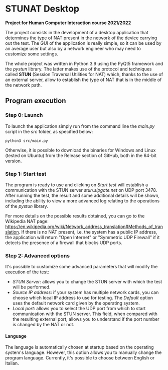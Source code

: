 # STUNAT Desktop

**Project for Human Computer Interaction course 2021/2022**

The project consists in the development of a desktop application that determines the type of NAT present in the network of the device carrying out the test.
The GUI of the application is really simple, so it can be used by an average user but also by a network engineer who may need to customize some settings.

The whole project was written in Python 3.9 using the PyQt5 framework and the _pystun_ library.
The latter makes use of the protocol and techniques called **STUN** (Session Traversal Utilities for NAT) which, thanks to the use of an external server, allow to establish the type of NAT that is in the middle of the network path.

## Program execution

### Step 0: Launch

To launch the application simply run from the command line the *main.py* script in the *src* folder, as specified below:

```console
python3 src/main.py
```

Otherwise, it is possible to download the binaries for Windows and Linux (tested on Ubuntu) from the Release section of GitHub, both in the 64-bit version.

### Step 1: Start test

The program is ready to use and clicking on _Start test_ will establish a communication with the STUN server _stun.sipgate.net_ on UDP port 3478.
After running the test, the result and some additional details will be shown, including the ability to view a more advanced log relating to the operations of the _pystun_ library.

For more details on the possible results obtained, you can go to the Wikipedia NAT page: https://en.wikipedia.org/wiki/Network_address_translation#Methods_of_translation.
If there is no NAT present, i.e. the system has a public IP address, the application will return "Open Internet" or "Symmetric UDP Firewall" if it detects the presence of a firewall that blocks UDP ports.

### Step 2: Advanced options

It's possible to customize some advanced parameters that will modify the execution of the test:
* _STUN Server_: allows you to change the STUN server with which the test will be performed.
* _Source IP address_: if your system has multiple network cards, you can choose which local IP address to use for testing. The _Default_ option uses the default network card given by the operating system.
* _Local port_: allows you to select the UDP port from which to start communication with the STUN server. This field, when compared with the resulting external port, allows you to understand if the port number is changed by the NAT or not.

#### Language

The language is automatically chosen at startup based on the operating system's language. However, this option allows you to manually change the program language.
Currently, it's possible to choose between English or Italian.


